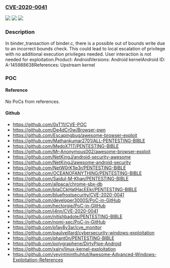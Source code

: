 ### [CVE-2020-0041](https://cve.mitre.org/cgi-bin/cvename.cgi?name=CVE-2020-0041)
![](https://img.shields.io/static/v1?label=Product&message=Android&color=blue)
![](https://img.shields.io/static/v1?label=Version&message=n%2Fa&color=blue)
![](https://img.shields.io/static/v1?label=Vulnerability&message=Elevation%20of%20privilege&color=brighgreen)

### Description

In binder_transaction of binder.c, there is a possible out of bounds write due to an incorrect bounds check. This could lead to local escalation of privilege with no additional execution privileges needed. User interaction is not needed for exploitation.Product: AndroidVersions: Android kernelAndroid ID: A-145988638References: Upstream kernel

### POC

#### Reference
No PoCs from references.

#### Github
- https://github.com/0xT11/CVE-POC
- https://github.com/De4dCr0w/Browser-pwn
- https://github.com/Escapingbug/awesome-browser-exploit
- https://github.com/Mathankumar2701/ALL-PENTESTING-BIBLE
- https://github.com/MedoX71T/PENTESTING-BIBLE
- https://github.com/Mr-Anonymous002/awesome-browser-exploit
- https://github.com/NetKingJ/android-security-awesome
- https://github.com/NetKingJ/awesome-android-security
- https://github.com/NetW0rK1le3r/PENTESTING-BIBLE
- https://github.com/OCEANOFANYTHING/PENTESTING-BIBLE
- https://github.com/Saidul-M-Khan/PENTESTING-BIBLE
- https://github.com/allpaca/chrome-sbx-db
- https://github.com/blaCCkHatHacEEkr/PENTESTING-BIBLE
- https://github.com/bluefrostsecurity/CVE-2020-0041
- https://github.com/developer3000S/PoC-in-GitHub
- https://github.com/hectorgie/PoC-in-GitHub
- https://github.com/j4nn/CVE-2020-0041
- https://github.com/nitishbadole/PENTESTING-BIBLE
- https://github.com/nomi-sec/PoC-in-GitHub
- https://github.com/p1ay8y3ar/cve_monitor
- https://github.com/paulveillard/cybersecurity-windows-exploitation
- https://github.com/phant0n/PENTESTING-BIBLE
- https://github.com/polygraphene/DirtyPipe-Android
- https://github.com/xairy/linux-kernel-exploitation
- https://github.com/yeyintminthuhtut/Awesome-Advanced-Windows-Exploitation-References

